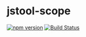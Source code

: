 jstool-scope
============

[![npm version](https://badge.fury.io/js/jstool-scope.svg)](http://badge.fury.io/js/jstool-scope) [![Build Status](https://travis-ci.org/jstools/scope.js.svg?branch=master)](https://travis-ci.org/jstools/scope.js) 
